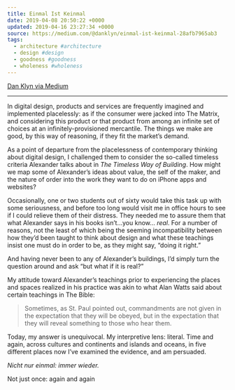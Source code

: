 ```yaml
---
title: Einmal Ist Keinmal
date: 2019-04-08 20:50:22 +0000
updated: 2019-04-16 23:27:34 +0000
source: https://medium.com/@danklyn/einmal-ist-keinmal-28afb7965ab3
tags:
  - architecture #architecture
  - design #design
  - goodness #goodness
  - wholeness #wholeness
---
```

[Dan Klyn via Medium][1]

* * *

In digital design, products and services are frequently imagined and implemented placelessly: as if the consumer were jacked into The Matrix, and considering this product or that product from among an infinite set of choices at an infinitely-provisioned mercantile. The things we make are good, by this way of reasoning, if they fit the market’s demand.

As a point of departure from the placelessness of contemporary thinking about digital design, I challenged them to consider the so-called timeless criteria Alexander talks about in *The Timeless Way of Building*. How might we map some of Alexander’s ideas about value, the self of the maker, and the nature of order into the work they want to do on iPhone apps and websites?

Occasionally, one or two students out of sixty would take this task up with some seriousness, and before too long would visit me in office hours to see if I could relieve them of their distress. They needed me to assure them that what Alexander says in his books isn’t…you know… *real*. For a number of reasons, not the least of which being the seeming incompatibility between how they’d been taught to think about design and what these teachings insist one must do in order to be, as they might say, “doing it right.”

And having never been to any of Alexander’s buildings, I’d simply turn the question around and ask “but what if it is real?”

My attitude toward Alexander’s teachings prior to experiencing the places and spaces realized in his practice was akin to what Alan Watts said about certain teachings in The Bible:

> Sometimes, as St. Paul pointed out, commandments are not given in the expectation that they will be obeyed, but in the expectation that they will reveal something to those who hear them.

Today, my answer is unequivocal. My interpretive lens: literal. Time and again, across cultures and continents and islands and oceans, in five different places now I’ve examined the evidence, and am persuaded.

*Nicht nur einmal: immer wieder.*

Not just once: again and again

[1]: https://medium.com/@danklyn/einmal-ist-keinmal-28afb7965ab3